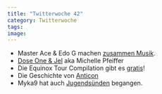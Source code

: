 ```yaml
---
title: "Twitterwoche 42"
category: Twitterwoche
tags: 
image: 
---
```


* Master Ace & Edo G machen [zusammen Musik](http://www.wydublog.com/2009/10/ace-edo-little-young-video.html).
* [Dose One & Jel](http://ugsmag.com/2009/10/dose-one-and-jel-teach-the-kids-to-rap-video/) aka Michelle Pfeiffer
 * Die Equinox Tour Compilation gibt es [gratis](http://www.misantropolis.de/2009/10/equinox-tour-compilation-free-download/)!
* Die Geschichte von [Anticon](http://ugsmag.com/2009/10/the-history-and-evolution-of-anticon/)
* Myka9 hat auch [Jugendsünden](http://www.cocaineblunts.com/blunts/?p=4608) begangen.

  
